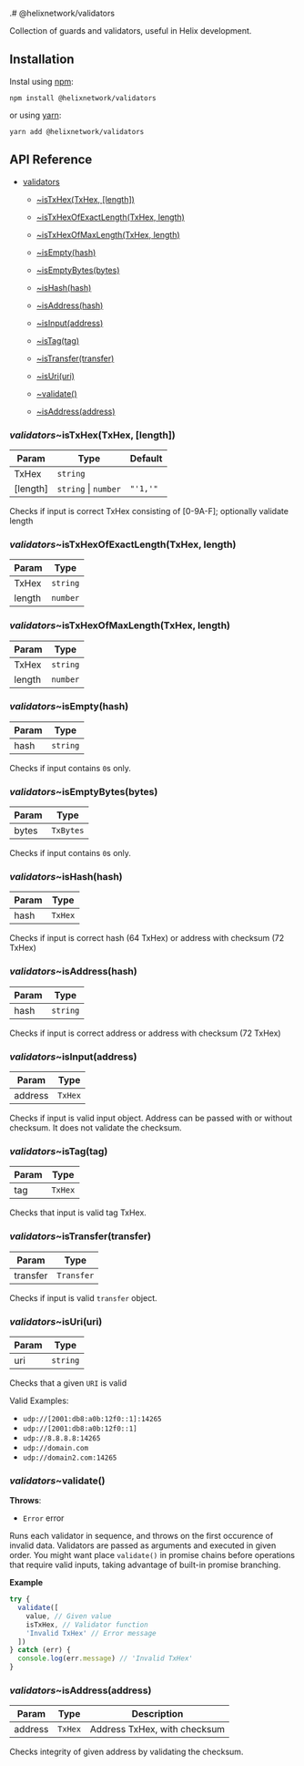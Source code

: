 
.# @helixnetwork/validators

Collection of guards and validators, useful in Helix development.

## Installation

Instal using [npm](https://www.npmjs.org/):
```
npm install @helixnetwork/validators
```

or using [yarn](https://yarnpkg.com/):

```
yarn add @helixnetwork/validators
```

## API Reference

    
* [validators](#module_validators)

    * [~isTxHex(TxHex, [length])](#module_validators..isTxHex)

    * [~isTxHexOfExactLength(TxHex, length)](#module_validators..isTxHexOfExactLength)

    * [~isTxHexOfMaxLength(TxHex, length)](#module_validators..isTxHexOfMaxLength)

    * [~isEmpty(hash)](#module_validators..isEmpty)

    * [~isEmptyBytes(bytes)](#module_validators..isEmptyBytes)

    * [~isHash(hash)](#module_validators..isHash)

    * [~isAddress(hash)](#module_validators..isAddress)

    * [~isInput(address)](#module_validators..isInput)

    * [~isTag(tag)](#module_validators..isTag)

    * [~isTransfer(transfer)](#module_validators..isTransfer)

    * [~isUri(uri)](#module_validators..isUri)

    * [~validate()](#module_validators..validate)

    * [~isAddress(address)](#module_validators..isAddress)


<a name="module_validators..isTxHex"></a>

### *validators*~isTxHex(TxHex, [length])

| Param | Type | Default |
| --- | --- | --- |
| TxHex | <code>string</code> |  | 
| [length] | <code>string</code> \| <code>number</code> | <code>&quot;&#x27;1,&#x27;&quot;</code> | 

Checks if input is correct TxHex consisting of [0-9A-F]; optionally validate length

<a name="module_validators..isTxHexOfExactLength"></a>

### *validators*~isTxHexOfExactLength(TxHex, length)

| Param | Type |
| --- | --- |
| TxHex | <code>string</code> | 
| length | <code>number</code> | 

<a name="module_validators..isTxHexOfMaxLength"></a>

### *validators*~isTxHexOfMaxLength(TxHex, length)

| Param | Type |
| --- | --- |
| TxHex | <code>string</code> | 
| length | <code>number</code> | 

<a name="module_validators..isEmpty"></a>

### *validators*~isEmpty(hash)

| Param | Type |
| --- | --- |
| hash | <code>string</code> | 

Checks if input contains `0`s only.

<a name="module_validators..isEmptyBytes"></a>

### *validators*~isEmptyBytes(bytes)

| Param | Type |
| --- | --- |
| bytes | <code>TxBytes</code> | 

Checks if input contains `0`s only.

<a name="module_validators..isHash"></a>

### *validators*~isHash(hash)

| Param | Type |
| --- | --- |
| hash | <code>TxHex</code> | 

Checks if input is correct hash (64 TxHex) or address with checksum (72 TxHex)

<a name="module_validators..isAddress"></a>

### *validators*~isAddress(hash)

| Param | Type |
| --- | --- |
| hash | <code>string</code> | 

Checks if input is correct address or address with checksum (72 TxHex)

<a name="module_validators..isInput"></a>

### *validators*~isInput(address)

| Param | Type |
| --- | --- |
| address | <code>TxHex</code> | 

Checks if input is valid input object. Address can be passed with or without checksum.
It does not validate the checksum.

<a name="module_validators..isTag"></a>

### *validators*~isTag(tag)

| Param | Type |
| --- | --- |
| tag | <code>TxHex</code> | 

Checks that input is valid tag TxHex.

<a name="module_validators..isTransfer"></a>

### *validators*~isTransfer(transfer)

| Param | Type |
| --- | --- |
| transfer | <code>Transfer</code> | 

Checks if input is valid `transfer` object.

<a name="module_validators..isUri"></a>

### *validators*~isUri(uri)

| Param | Type |
| --- | --- |
| uri | <code>string</code> | 

Checks that a given `URI` is valid

Valid Examples:
- `udp://[2001:db8:a0b:12f0::1]:14265`
- `udp://[2001:db8:a0b:12f0::1]`
- `udp://8.8.8.8:14265`
- `udp://domain.com`
- `udp://domain2.com:14265`

<a name="module_validators..validate"></a>

### *validators*~validate()
**Throws**:

- <code>Error</code> error

Runs each validator in sequence, and throws on the first occurence of invalid data.
Validators are passed as arguments and executed in given order.
You might want place `validate()` in promise chains before operations that require valid inputs,
taking advantage of built-in promise branching.

**Example**  
```js
try {
  validate([
    value, // Given value
    isTxHex, // Validator function
    'Invalid TxHex' // Error message
  ])
} catch (err) {
  console.log(err.message) // 'Invalid TxHex'
}
```
<a name="module_validators..isAddress"></a>

### *validators*~isAddress(address)

| Param | Type | Description |
| --- | --- | --- |
| address | <code>TxHex</code> | Address TxHex, with checksum |

Checks integrity of given address by validating the checksum.

